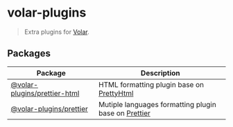 # volar-plugins

> Extra plugins for [Volar](https://github.com/johnsoncodehk/volar).

## Packages

| Package                                                                                                           | Description                                                                                  |
|-------------------------------------------------------------------------------------------------------------------|----------------------------------------------------------------------------------------------|
| [@volar-plugins/prettier-html](https://github.com/johnsoncodehk/volar-plugins/tree/master/packages/prettier-html) | HTML formatting plugin base on [PrettyHtml](https://prettyhtml.netlify.app/)                 |
| [@volar-plugins/prettier](https://github.com/johnsoncodehk/volar-plugins/tree/master/packages/prettier)           | Mutiple languages formatting plugin base on [Prettier](https://github.com/prettier/prettier) |
